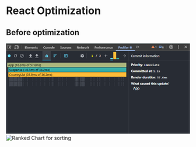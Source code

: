 # React Optimization

## Before optimization

![Flame Graph for sorting](rs-react-app/public/imges/flame_columns_before.png)
![Ranked Chart for sorting](/public/imges/flame_columns_before.png)

